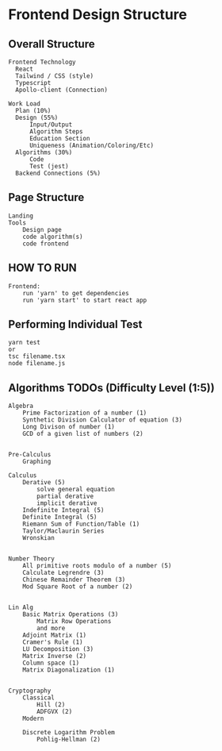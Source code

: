 # Frontend Design Structure

## Overall Structure

    Frontend Technology
      React
      Tailwind / CSS (style)
      Typescript
      Apollo-client (Connection)

    Work Load
      Plan (10%)
      Design (55%)
          Input/Output
          Algorithm Steps
          Education Section
          Uniqueness (Animation/Coloring/Etc)
      Algorithms (30%)
          Code
          Test (jest)
      Backend Connections (5%)

## Page Structure

    Landing
    Tools
        Design page
        code algorithm(s)
        code frontend

## HOW TO RUN

    Frontend:
        run 'yarn' to get dependencies
        run 'yarn start' to start react app

## Performing Individual Test

    yarn test
    or
    tsc filename.tsx
    node filename.js

## Algorithms TODOs (Difficulty Level (1:5))

    Algebra
        Prime Factorization of a number (1)
        Synthetic Division Calculator of equation (3)
        Long Divison of number (1)
        GCD of a given list of numbers (2)


    Pre-Calculus
        Graphing

    Calculus
        Derative (5)
            solve general equation
            partial derative
            implicit derative
        Indefinite Integral (5)
        Definite Integral (5)
        Riemann Sum of Function/Table (1)
        Taylor/Maclaurin Series
        Wronskian


    Number Theory
        All primitive roots modulo of a number (5)
        Calculate Legrendre (3)
        Chinese Remainder Theorem (3)
        Mod Square Root of a number (2)
  

    Lin Alg
        Basic Matrix Operations (3)
            Matrix Row Operations
            and more
        Adjoint Matrix (1)
        Cramer's Rule (1)
        LU Decomposition (3)
        Matrix Inverse (2)
        Column space (1)
        Matrix Diagonalization (1)


    Cryptography
        Classical
            Hill (2)
            ADFGVX (2)
        Modern
            
        Discrete Logarithm Problem
            Pohlig-Hellman (2)

